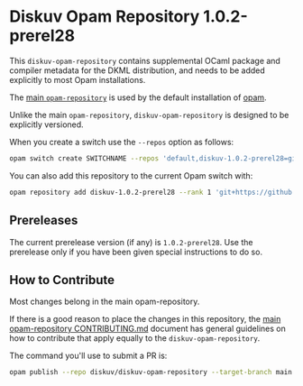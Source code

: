 # Diskuv Opam Repository 1.0.2-prerel28

This `diskuv-opam-repository` contains supplemental OCaml package and compiler
metadata for the DKML distribution, and needs to be added explicitly to most
Opam installations.

The [main `opam-repository`](https://github.com/ocaml/opam-repository)
is used by the default installation of [opam](https://opam.ocaml.org/).

Unlike the main `opam-repository`, `diskuv-opam-repository` is designed to
be explicitly versioned.

When you create a switch use the `--repos` option as follows:

```bash
opam switch create SWITCHNAME --repos 'default,diskuv-1.0.2-prerel28=git+https://github.com/diskuv/diskuv-opam-repository.git#v1.0.2-prerel28' 4.12.1
```

You can also add this repository to the current Opam switch with:

```bash
opam repository add diskuv-1.0.2-prerel28 --rank 1 'git+https://github.com/diskuv/diskuv-opam-repository.git#v1.0.2-prerel28'
```

## Prereleases

The current prerelease version (if any) is `1.0.2-prerel28`. Use the prerelease only if you have been given
special instructions to do so.

## How to Contribute

Most changes belong in the main opam-repository.

If there is a good reason to place the changes in this repository, the
[main opam-repository CONTRIBUTING.md](https://github.com/ocaml/opam-repository/blob/master/CONTRIBUTING.md)
document has general guidelines on how to contribute that apply equally to
the `diskuv-opam-repository`.

The command you'll use to submit a PR is:

```bash
opam publish --repo diskuv/diskuv-opam-repository --target-branch main
```
